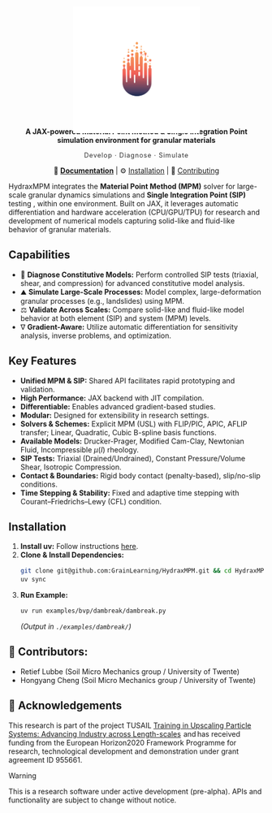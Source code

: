 <br /><br />

<div style="position: relative; height: 160px; margin-bottom: 20px;">
  <p align="center" style="position: absolute; top: 0; left: 0; width: 100%;">
    <img src="docs/_static/hydraxmpm.png" alt="HydraxMPM Logo" width="250" /* Set desired larger width */ >
  </p>
</div>
<h1 align="center"><b>HydraxMPM</b></h1>
<p align="center">
  <b>A JAX-powered Material Point Method & Single Integration Point simulation environment for granular materials</b>
</p>
<p align="center" style="font-style: normal; letter-spacing: 1px; font-size: 0.9em; opacity: 0.9;">
  Develop · Diagnose · Simulate
</p>
<p align="center">
  📖 <a href="LINK_TO_YOUR_DOCUMENTATION_SITE"><strong>Documentation</strong></a> | ⚙️ <a href="#installation">Installation</a> | 🤝 <a href="LINK_TO_CONTRIBUTING.MD">Contributing</a>
  <!-- Add badges here if you have them: e.g., build status, license -->
</p>


HydraxMPM integrates the **Material Point Method (MPM)** solver for large-scale granular dynamics simulations and **Single Integration Point (SIP)** testing <!--for detailed constitutive **model creation and diagnosis**-->, within one environment. Built on JAX, it leverages automatic differentiation and hardware acceleration (CPU/GPU/TPU) for research and development of numerical models capturing solid-like and fluid-like behavior of granular materials.

## Capabilities

*   🔬 **Diagnose Constitutive Models:** Perform controlled SIP tests (triaxial, shear, and compression) for advanced constitutive model analysis.
*   ⛰️ **Simulate Large-Scale Processes:** Model complex, large-deformation granular processes (e.g., landslides) using MPM.
*   ⚖️ **Validate Across Scales:** Compare solid-like and fluid-like model behavior at both element (SIP) and system (MPM) levels.
*   ∇ **Gradient-Aware:** Utilize automatic differentiation for sensitivity analysis, inverse problems, and optimization.

## Key Features

*   **Unified MPM & SIP:** Shared API facilitates rapid prototyping and validation.
*   **High Performance:** JAX backend with JIT compilation.
*   **Differentiable:** Enables advanced gradient-based studies.
*   **Modular:** Designed for extensibility in research settings.
*   **Solvers & Schemes:** Explicit MPM (USL) with FLIP/PIC, APIC, AFLIP transfer; Linear, Quadratic, Cubic B-spline basis functions.
*   **Available Models:** Drucker-Prager, Modified Cam-Clay, Newtonian Fluid, Incompressible $\mu (I)$ rheology.
*   **SIP Tests:** Triaxial (Drained/Undrained), Constant Pressure/Volume Shear, Isotropic Compression.
*   **Contact & Boundaries:** Rigid body contact (penalty-based), slip/no-slip conditions.
*   **Time Stepping & Stability:** Fixed and adaptive time stepping with Courant–Friedrichs–Lewy (CFL) condition.


## Installation

1.  **Install uv:** Follow instructions [here](https://docs.astral.sh/uv/getting-started/installation/).
2.  **Clone & Install Dependencies:**
    ```bash
    git clone git@github.com:GrainLearning/HydraxMPM.git && cd HydraxMPM
    uv sync
    ```
3.  **Run Example:**
    ```bash
    uv run examples/bvp/dambreak/dambreak.py
    ```
    *(Output in `./examples/dambreak/`)*



## 👥 Contributors:

* Retief Lubbe (Soil Micro Mechanics group / University of Twente)
* Hongyang Cheng (Soil Micro Mechanics group / University of Twente)

## 🙏 Acknowledgements
This research is part of the project TUSAIL [Training in Upscaling Particle Systems: Advancing Industry across Length-scales](https://tusail.eu)  and has received funding from the European Horizon2020 Framework Programme for research, technological development and demonstration under grant agreement ID 955661.

> [!WARNING]
> This is a research software under active development (pre-alpha). APIs and functionality are subject to change without notice.



<!--
## 🧠 Key Benefits

* **Unify local and global views:** Test, compare and validate constitutive models at a SIP-level, and directly apply them to large-scale MPM simulations – all within the same framework.
* **Cutting-Edge performance** Built on JAX, leveraging Just-In-Time (JIT) for high-performance array-based operations on the CPU, GPU, and TPU.
* **Solve inverse problems with ease:** All internals are automatically differentiable, enabling model diagnosis and gradient-based optimization (e.g., reducing the need to solve the tangential stiffness tensor).
* **Modular & Extendable:** The modular structure, coupled with batched and parallelized continuum mechanics operations, will enable modification and extension of existing components, while also enabling rapid prototyping. -->

